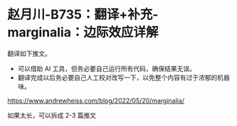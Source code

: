 # 赵月川-B735：翻译+补充-marginalia：边际效应详解

翻译如下推文。
- 可以借助 AI 工具，但务必要自己运行所有代码，确保结果无误。
- 翻译完成以后务必要自己人工校对改写一下，以免整个内容有过于浓郁的机器味。
  

https://www.andrewheiss.com/blog/2022/05/20/marginalia/

如果太长，可以拆成 2-3 篇推文
